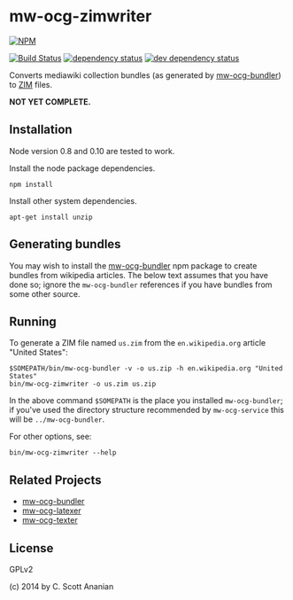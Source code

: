 # mw-ocg-zimwriter
[![NPM][NPM1]][NPM2]

[![Build Status][1]][2] [![dependency status][3]][4] [![dev dependency status][5]][6]

Converts mediawiki collection bundles (as generated by [mw-ocg-bundler]) to
[ZIM] files.

**NOT YET COMPLETE.**

## Installation

Node version 0.8 and 0.10 are tested to work.

Install the node package dependencies.
```
npm install
```

Install other system dependencies.
```
apt-get install unzip
```

## Generating bundles

You may wish to install the [mw-ocg-bundler] npm package to create bundles
from wikipedia articles.  The below text assumes that you have done
so; ignore the `mw-ocg-bundler` references if you have bundles from
some other source.

## Running

To generate a ZIM file named `us.zim` from the `en.wikipedia.org`
article "United States":
```
$SOMEPATH/bin/mw-ocg-bundler -v -o us.zip -h en.wikipedia.org "United States"
bin/mw-ocg-zimwriter -o us.zim us.zip
```

In the above command `$SOMEPATH` is the place you installed
`mw-ocg-bundler`; if you've used the directory structure recommended
by `mw-ocg-service` this will be `../mw-ocg-bundler`.

For other options, see:
```
bin/mw-ocg-zimwriter --help
```

## Related Projects

* [mw-ocg-bundler][]
* [mw-ocg-latexer][]
* [mw-ocg-texter][]

## License

GPLv2

(c) 2014 by C. Scott Ananian

[mw-ocg-bundler]: https://github.com/wikimedia/mediawiki-extensions-Collection-OfflineContentGenerator-bundler
[mw-ocg-latexer]: https://github.com/wikimedia/mediawiki-extensions-Collection-OfflineContentGenerator-latex_renderer
[mw-ocg-texter]: https://github.com/wikimedia/mediawiki-extensions-Collection-OfflineContentGenerator-text_renderer

[ZIM]: http://en.wikipedia.org/wiki/ZIM_(file_format)

[NPM1]: https://nodei.co/npm/mw-ocg-zimwriter.png
[NPM2]: https://nodei.co/npm/mw-ocg-zimwriter/

[1]: https://travis-ci.org/cscott/mw-ocg-zimwriter.svg
[2]: https://travis-ci.org/cscott/mw-ocg-zimwriter
[3]: https://david-dm.org/wikimedia/mediawiki-extensions-Collection-OfflineContentGenerator-zim_renderer.svg
[4]: https://david-dm.org/wikimedia/mediawiki-extensions-Collection-OfflineContentGenerator-zim_renderer
[5]: https://david-dm.org/wikimedia/mediawiki-extensions-Collection-OfflineContentGenerator-zim_renderer/dev-status.svg
[6]: https://david-dm.org/wikimedia/mediawiki-extensions-Collection-OfflineContentGenerator-zim_renderer#info=devDependencies
